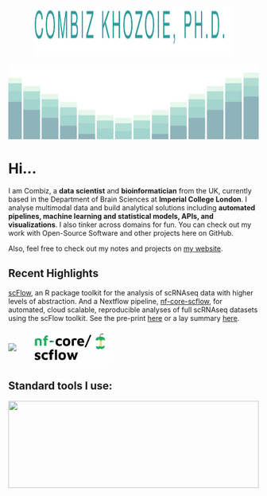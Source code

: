 <p align="center">
  <img src="./logo.svg" width="400" height="100">
</p>	
<img src="./waves.svg" width="100%" height="150">

# Hi...
I am Combiz, a **data scientist** and **bioinformatician** from the UK, currently based in the Department of Brain Sciences at **Imperial College London**. I analyse multimodal data and build analytical solutions including **automated pipelines, machine learning and statistical models, APIs, and visualizations**.  I also tinker across domains for fun. You can check out my work with Open-Source Software and other projects here on GitHub.

Also, feel free to check out my notes and projects on <a href="https://combiz.me" target="_blank">my website</a>.

## Recent Highlights

<a href="https://github.com/scFlow">scFlow</a>, an R package toolkit for the analysis of scRNAseq data with higher levels of abstraction.  And a Nextflow pipeline, <a href="https://github.com/combiz/nf-core-scflow">nf-core-scflow</a>, for automated, cloud scalable, reproducible analyses of full scRNAseq datasets using the scFlow toolkit.  See the pre-print <a href="https://www.biorxiv.org/content/10.1101/2021.08.16.456499v2">here</a> or a lay summary <a href="https://combiz.me/works/scflow-analytical-workflows-for-single-cell-data/">here</a>. 

<div>
    <a href="https://github.com/combiz/scflow"><img src="https://github.com/combiz/scFlow/raw/master/man/figures/logo.png" width="15%" align="center" /></a> &nbsp; &nbsp; &nbsp;
<a href="https://github.com/combiz/nf-core-scflow"><img src="https://github.com/combiz/nf-core-scflow/raw/dev/docs/images/nf-core-scflow_logo.png" width="33%" align="center"/></a>
<div>


## Standard tools I use:

<img src="./tags.svg" width="100%" height="175">

